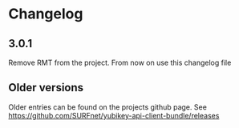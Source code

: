 # Changelog

## 3.0.1
Remove RMT from the project. From now on use this changelog file

## Older versions
Older entries can be found on the projects github page.
See https://github.com/SURFnet/yubikey-api-client-bundle/releases

